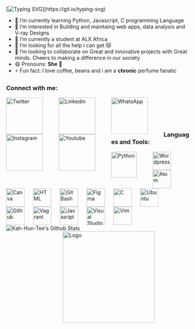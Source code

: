 [![Typing SVG](https://readme-typing-svg.demolab.com?font=Fira+Code&size=50&duration=5010&pause=1010&color=F7F7F7&center=true&vCenter=true&width=1000&height=100&lines=Hola!!!;Mi+nombre+es+marr%C3%B3n+terciopelo;My+name+is+Velvet%3A%3ABrown;Nice+to+know+you!)](https://git.io/typing-svg)

- 🔭 I’m currently learning Python, Javascript, C programming Language
- 👀 I’m interested in Building and maintaing web apps, data analysis and V-ray Designs
- 🌱 I’m currently a student at ALX Africa
- 🤔 I’m looking for all the help i can get 😿
- 💞️ I’m looking to collaborate on Great and innovative projects with Great minds. Cheers to making a difference in our society
- 😄 Pronouns: **She** 💃
- ⚡ Fun fact: I love coffee, beans and i am a **chronic** perfume fanatic






### Connect with me:

[<img align="left" alt="Twitter" width="100px" src="https://user-images.githubusercontent.com/114444517/199126082-02a62cff-efed-4f95-b4f4-caf6caa85889.svg" style="padding-right:40px;" />](https://twitter.com/BountyKahuntee)
[<img align="left" alt="Linkedin" width="100px" src="https://user-images.githubusercontent.com/114444517/199126391-daf343f7-f476-4369-9cc9-6c2981b1b0ab.svg" style="padding-right:40px;" />](https://www.linkedin.com/in/onayemi555)
[<img align="left" alt="WhatsApp" width="100px" src="https://user-images.githubusercontent.com/114444517/199125409-abe95d6f-d60e-4060-aa51-a68df8cbee81.svg" style="padding-right:40px;" />](https://wa.me/message/QR5YXQNWRRIAJ1)
[<img align="left" alt="Instagram" width="100px" src="https://user-images.githubusercontent.com/114444517/199126863-a572f84c-64c8-45cb-9147-c5319109ca35.svg" style="padding-right:40px;" />](https://www.instagram.com/the_velvet_brown)
[<img align="left" alt="Youtube" width="100px" src="https://user-images.githubusercontent.com/114444517/199482502-113f1e29-bf68-455a-a9fc-682aa756eee3.svg" style="padding-right:40px;" />](youtube.com/@Kah-Hun-Tee)



<br />
<br />
<br />
<br />





### Languages and Tools:

<img align="left" alt="Python" width="70px" src="https://cdn.jsdelivr.net/gh/devicons/devicon/icons/python/python-original.svg" style="padding-right:40px;" />
<img align="left" alt="Wordpress" width="50px" src="https://cdn.jsdelivr.net/gh/devicons/devicon/icons/wordpress/wordpress-plain.svg" style="padding-right:20px;" />
<img align="left" alt="Atom" width="50px" src="https://cdn.jsdelivr.net/gh/devicons/devicon/icons/atom/atom-original.svg" style="padding-right:20px;" />
<img align="left" alt="Canva" width="50px" src="https://cdn.jsdelivr.net/gh/devicons/devicon/icons/canva/canva-original.svg" style="padding-right:20px;" />
<img align="left" alt="HTML" width="50px" src="https://cdn.jsdelivr.net/gh/devicons/devicon/icons/html5/html5-original.svg" style="padding-right:20px;" />
<img align="left" alt="Git Bash" width="50px" src="https://cdn.jsdelivr.net/gh/devicons/devicon/icons/git/git-plain.svg" style="padding-right:20px;" />
<img align="left" alt="Figma" width="50px" src="https://cdn.jsdelivr.net/gh/devicons/devicon/icons/figma/figma-original.svg" style="padding-right:20px;" />
<img align="left" alt="C" width="50px" src="https://cdn.jsdelivr.net/gh/devicons/devicon/icons/c/c-original.svg" style="padding-right:20px;" />
<img align="left" alt="Ubuntu" width="50px" src="https://cdn.jsdelivr.net/gh/devicons/devicon/icons/ubuntu/ubuntu-plain.svg" style="padding-right:20px;" />
<img align="left" alt="Github" width="50px" src="https://user-images.githubusercontent.com/3369400/139447912-e0f43f33-6d9f-45f8-be46-2df5bbc91289.png" style="padding-right:20px;" />
<img align="left" alt="Vagrant" width="50px" src="https://cdn.jsdelivr.net/gh/devicons/devicon/icons/vagrant/vagrant-original.svg" style="padding-right:20px;" />
<img align="left" alt="Javasript" width="50px" src="https://cdn.jsdelivr.net/gh/devicons/devicon/icons/javascript/javascript-original.svg" style="padding-right:20px;" />
<img align="left" alt="Visual Studio Code" width="50px" src="https://cdn.jsdelivr.net/gh/devicons/devicon/icons/vscode/vscode-original.svg" style="padding-right:20px;" />
<img align="left" alt="Vim" width="50px" src="https://cdn.jsdelivr.net/gh/devicons/devicon/icons/vim/vim-original.svg" style="padding-right:20px;" />



<br />
<br />
<br />
<br />


<img align="left" alt="Kah-Hun-Tee's Github Stats" src="https://github-readme-stats.vercel.app/api?username=Kah-Hun-Tee&show_icons=true&hide_borders=true" />



<br />
<br />
<br />
<br />
<br />
<br />



















<img align="right" alt="Logo" width="250px" src="https://user-images.githubusercontent.com/114444517/198271325-e34594a3-c65c-46a4-a842-cb98a9b56f43.png" style="padding-right:100px;" />
